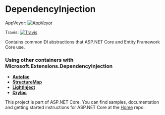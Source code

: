 DependencyInjection
===================
AppVeyor: [![AppVeyor](https://ci.appveyor.com/api/projects/status/o6mbbm70k0gddtej/branch/dev?svg=true)](https://ci.appveyor.com/project/aspnetci/DependencyInjection/branch/dev)

Travis:   [![Travis](https://travis-ci.org/aspnet/DependencyInjection.svg?branch=dev)](https://travis-ci.org/aspnet/DependencyInjection)

Contains common DI abstractions that ASP.NET Core and Entity Framework Core use.


### Using other containers with Microsoft.Extensions.DependencyInjection

* [**Autofac**](http://autofac.readthedocs.org/en/latest/integration/aspnetcore.html)
* [**StructureMap**](https://github.com/structuremap/structuremap.dnx)
* [**LightInject**](https://github.com/seesharper/LightInject.Microsoft.DependencyInjection)
* [**DryIoc**](https://www.nuget.org/packages/DryIoc.dnx.dependencyinjection)


This project is part of ASP.NET Core. You can find samples, documentation and getting started instructions for ASP.NET Core at the [Home](https://github.com/aspnet/home) repo.

